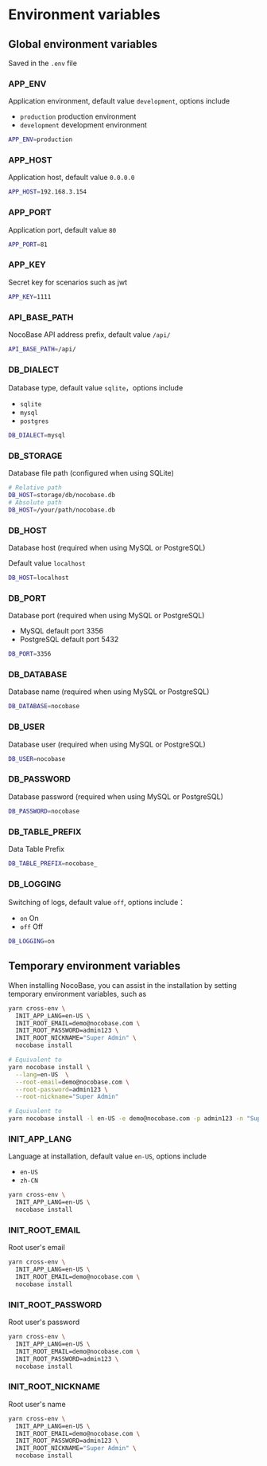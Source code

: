 # Environment variables

## Global environment variables

Saved in the `.env` file

### APP_ENV

Application environment, default value `development`, options include

- `production` production environment
- `development` development environment

```bash
APP_ENV=production
```

### APP_HOST

Application host, default value `0.0.0.0`

```bash
APP_HOST=192.168.3.154
```

### APP_PORT

Application port, default value `80`

```bash
APP_PORT=81
```

### APP_KEY

Secret key for scenarios such as jwt

```bash
APP_KEY=1111
```

### API_BASE_PATH

NocoBase API address prefix, default value `/api/`

```bash
API_BASE_PATH=/api/
```

### DB_DIALECT

Database type, default value `sqlite`，options include

- `sqlite`
- `mysql`
- `postgres`

```bash
DB_DIALECT=mysql
```

### DB_STORAGE

Database file path (configured when using SQLite)

```bash
# Relative path
DB_HOST=storage/db/nocobase.db
# Absolute path
DB_HOST=/your/path/nocobase.db
```

### DB_HOST

Database host (required when using MySQL or PostgreSQL)

Default value `localhost`

```bash
DB_HOST=localhost
```

### DB_PORT

Database port (required when using MySQL or PostgreSQL)

- MySQL default port 3356
- PostgreSQL default port 5432

```bash
DB_PORT=3356
```

### DB_DATABASE

Database name (required when using MySQL or PostgreSQL)

```bash
DB_DATABASE=nocobase
```

### DB_USER

Database user (required when using MySQL or PostgreSQL)

```bash
DB_USER=nocobase
```

### DB_PASSWORD

Database password (required when using MySQL or PostgreSQL)

```bash
DB_PASSWORD=nocobase
```

### DB_TABLE_PREFIX

Data Table Prefix

```bash
DB_TABLE_PREFIX=nocobase_
```

### DB_LOGGING

Switching of logs, default value `off`, options include：

- `on` On
- `off` Off

```bash
DB_LOGGING=on
```

## Temporary environment variables

When installing NocoBase, you can assist in the installation by setting temporary environment variables, such as

```bash
yarn cross-env \
  INIT_APP_LANG=en-US \
  INIT_ROOT_EMAIL=demo@nocobase.com \
  INIT_ROOT_PASSWORD=admin123 \
  INIT_ROOT_NICKNAME="Super Admin" \
  nocobase install

# Equivalent to
yarn nocobase install \
  --lang=en-US  \
  --root-email=demo@nocobase.com \
  --root-password=admin123 \
  --root-nickname="Super Admin"

# Equivalent to
yarn nocobase install -l en-US -e demo@nocobase.com -p admin123 -n "Super Admin"
```

### INIT_APP_LANG

Language at installation, default value `en-US`, options include

- `en-US`
- `zh-CN`

```bash
yarn cross-env \
  INIT_APP_LANG=en-US \
  nocobase install
```

### INIT_ROOT_EMAIL

Root user's email

```bash
yarn cross-env \
  INIT_APP_LANG=en-US \
  INIT_ROOT_EMAIL=demo@nocobase.com \
  nocobase install
```

### INIT_ROOT_PASSWORD

Root user's password

```bash
yarn cross-env \
  INIT_APP_LANG=en-US \
  INIT_ROOT_EMAIL=demo@nocobase.com \
  INIT_ROOT_PASSWORD=admin123 \
  nocobase install
```

### INIT_ROOT_NICKNAME

Root user's name

```bash
yarn cross-env \
  INIT_APP_LANG=en-US \
  INIT_ROOT_EMAIL=demo@nocobase.com \
  INIT_ROOT_PASSWORD=admin123 \
  INIT_ROOT_NICKNAME="Super Admin" \
  nocobase install
```
